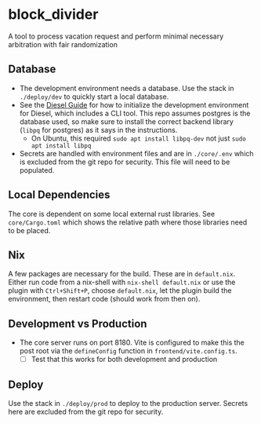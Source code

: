 # block_divider
A tool to process vacation request and perform minimal necessary arbitration with fair randomization

## Database
- The development environment needs a database. Use the stack in `./deploy/dev` to quickly start a local database.
- See the [Diesel Guide](https://diesel.rs/) for how to initialize the development environment for Diesel, which includes a CLI tool. This repo assumes postgres is the database used, so make sure to install the correct backend library (`libpq` for postgres) as it says in the instructions.
    - On Ubuntu, this required `sudo apt install libpq-dev` not just `sudo apt install libpq`
- Secrets are handled with environment files and are in `./core/.env` which is excluded from the git repo for security. This file will need to be populated.

## Local Dependencies
The core is dependent on some local external rust libraries. See `core/Cargo.toml` which shows the relative path where those libraries need to be placed.

## Nix
A few packages are necessary for the build. These are in `default.nix`. Either run code from a nix-shell with `nix-shell default.nix` or use the plugin with `Ctrl+Shift+P`, choose `default.nix`, let the plugin build the environment, then restart code (should work from then on).

## Development vs Production
- The core server runs on port 8180. Vite is configured to make this the post root via the `defineConfig` function in `frontend/vite.config.ts`.
    - [ ] Test that this works for both development and production

## Deploy
Use the stack in `./deploy/prod` to deploy to the production server. Secrets here are excluded from the git repo for security.